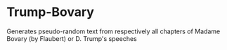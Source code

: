 # Trump-Bovary
 Generates pseudo-random text from respectively all chapters of Madame Bovary (by Flaubert) or D. Trump's speeches
